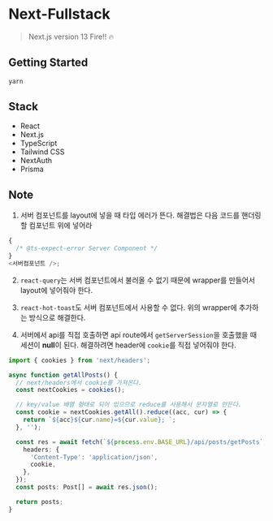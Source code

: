 # Next-Fullstack

> Next.js version 13 Fire!! 🔥

## Getting Started

```bash
yarn
```

## Stack

- React
- Next.js
- TypeScript
- Tailwind CSS
- NextAuth
- Prisma

## Note

1. 서버 컴포넌트를 layout에 넣을 때 타입 에러가 뜬다. 해결법은 다음 코드를 핸더링할 컴포넌트 위에 넣어라

```ts
{
  /* @ts-expect-error Server Component */
}
<서버컴포넌트 />;
```

2. `react-query`는 서버 컴포넌트에서 불러올 수 없기 때문에 wrapper를 만들어서 layout에 넣어줘야 한다.

3. `react-hot-toast`도 서버 컴포넌트에서 사용할 수 없다. 위의 wrapper에 추가하는 방식으로 해결한다.

4. 서버에서 api를 직접 호출하면 api route에서 `getServerSession`을 호출했을 때 세션이 **null**이 된다.
   해결하려면 header에 `cookie`를 직접 넣어줘야 한다.

```ts
import { cookies } from 'next/headers';

async function getAllPosts() {
  // next/headers에서 cookie를 가져온다.
  const nextCookies = cookies();

  // key/value 배열 형태로 되어 있으므로 reduce를 사용해서 문자열로 만든다.
  const cookie = nextCookies.getAll().reduce((acc, cur) => {
    return `${acc}${cur.name}=${cur.value}; `;
  }, '');

  const res = await fetch(`${process.env.BASE_URL}/api/posts/getPosts`, {
    headers: {
      'Content-Type': 'application/json',
      cookie,
    },
  });
  const posts: Post[] = await res.json();

  return posts;
}
```
